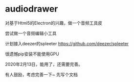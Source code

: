 # audiodrawer
对基于Html5的Electron的兴趣，做一个音频工具皮

尝试做一个音频编辑小工具

计划接入deezer的spleeter https://github.com/deezer/spleeter

很遗憾pip安装不能使用GPU

2020年2月13日，能用了，还需要完善。

有人鼓励，考虑完善一下~ 先写个文档
